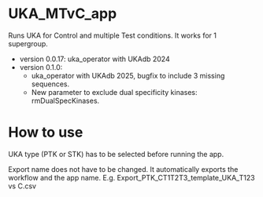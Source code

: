 # UKA_MTvC_app

Runs UKA for Control and multiple Test conditions. It works for 1 supergroup.

- version 0.0.17: uka_operator with UKAdb 2024
- version 0.1.0: 
	- uka_operator with UKAdb 2025, bugfix to include 3 missing sequences. 
    - New parameter to exclude dual specificity kinases: rmDualSpecKinases.


# How to use

UKA type (PTK or STK) has to be selected before running the app.

Export name does not have to be changed. It automatically exports the workflow and the app name. E.g. Export_PTK_CT1T2T3_template_UKA_T123 vs C.csv